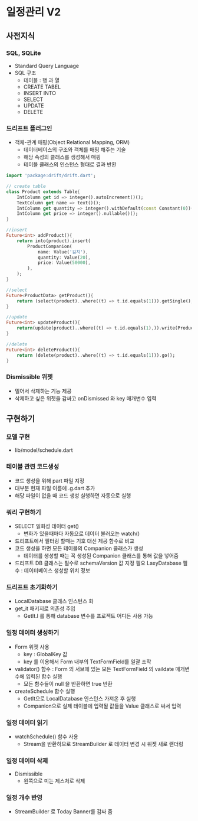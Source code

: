 # 일정관리 V2
## 사전지식
### SQL, SQLite
- Standard Query Language
- SQL 구조
    - 테이블 : 행 과 열
    - CREATE TABEL
    - INSERT INTO
    - SELECT
    - UPDATE
    - DELETE

### 드리프트 플러그인
- 객체-관계 매핑(Object Relational Mapping, ORM)
    - 데이터베이스의 구조와 객체를 매핑 해주는 기술
    - 해당 속성의 클래스를 생성해서 매핑
    - 테이블 클래스의 인스턴스 형태로 결과 반환

```dart
import 'package:drift/drift.dart';

// create table
class Product extends Table{
    IntColumn get id => integer().autoIncrement()();
    TextColumn get name => text()();
    IntColumn get quantity => integer().withDefault(const Constant(0))();
    IntColumn get price => integer().nullable()();
}

//insert
Future<int> addProduct(){
    return into(product).insert(
        ProductCompanion(
            name: Value('김치'),
            quantity: Value(20),
            price: Value(50000),
        ),
    );
}

//select 
Future<ProductData> getProduct(){
    return (select(product)..where((t) => t.id.equals(1))).getSingle();
}

//update
Future<int> updateProduct(){
    return(update(product)..where((t) => t.id.equals(1),)).write(ProductCompanion(quantity: Value(100),),);
}

//delete
Future<int> deleteProduct(){
    return (delete(product)..where((t) => t.id.equals(1))).go();
}
```

### Dismissible 위젯
- 밀어서 삭제하는 기능 제공
- 삭제하고 싶은 위젯을 감싸고 onDismissed 와 key 매개변수 입력

## 구현하기
### 모델 구현
- lib/model/schedule.dart

### 테이블 관련 코드생성
- 코드 생성을 위해 part 파일 지정
- 대부분 현재 파일 이름에 .g.dart 추가
- 해당 파일이 없을 때 코드 생성 실행하면 자동으로 실행

### 쿼리 구현하기
- SELECT 일회성 데이터 get()
    - 변화가 있을때마다 자동으로 데이터 불러오는 watch()
- 드리프트에서 필터링 할때는 기호 대신 제공 함수로 비교
- 코드 생성을 하면 모든 테이블의 Companion 클래스가 생성
    - 데이터를 생성할 때는 꼭 생성된 Companion 클래스를 통해 값을 넣어줌
- 드리프트 DB 클래스는 필수로 schemaVersion 값 지정 필요
    LaxyDatabase 필수 : 데이터베이스 생성할 위치 정보

### 드리프트 초기화하기
- LocalDatabase 클래스 인스턴스 화
- get_it 패키지로 의존성 주입
    - GetIt.I 를 통해 database 변수를 프로젝트 어디든 사용 가능

### 일정 데이터 생성하기
- Form 위젯 사용
    - key : GlobalKey 값
    - key 를 이용해서 Form 내부의 TextFormField를 일괄 조작
- validator() 함수 : Form 의 서브에 있는 모든 TextFormField 의 vaildate 매개변수에 입력된 함수 실행
    - 모든 함수들이 null 을 반환하면 true 반환
- createSchedule 함수 실행
    - GetIt으로 LocalDatabase 인스턴스 가져온 후 실행
    - Companion으로 실제 테이블에 입력될 값들을 Value 클래스로 싸서 입력

### 일정 데이터 읽기
- watchSchedule() 함수 사용
    - Stream을 반환하므로 StreamBuilder 로 데이터 변경 시 위젯 새로 랜더링

### 일정 데이터 삭제
- Dismissible
    - 왼쪽으로 미는 제스처로 삭제

### 일정 개수 반영
- StreamBuilder 로 Today Banner를 감싸 줌